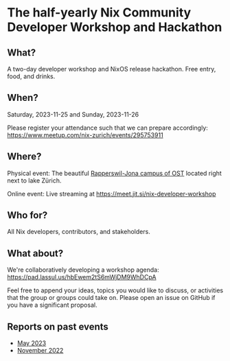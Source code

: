 # The half-yearly Nix Community Developer Workshop and Hackathon

## What?

A two-day developer workshop and NixOS release hackathon.
Free entry, food, and drinks.

## When?

Saturday, 2023-11-25 and Sunday, 2023-11-26

Please register your attendance such that we can prepare accordingly: https://www.meetup.com/nix-zurich/events/295753911

## Where?

Physical event: The beautiful [Rapperswil-Jona campus of OST](https://www.openstreetmap.org/way/34754484#map=19/47.22311/8.81650) located right next to lake Zürich.

Online event: Live streaming at https://meet.jit.si/nix-developer-workshop

## Who for?

All Nix developers, contributors, and stakeholders.

## What about?

We're collaboratively developing a workshop agenda: https://pad.lassul.us/hbEwem2tS6mWjDM9WhDCpA

Feel free to append your ideas, topics you would like to discuss, or activities that the group or groups could take on.
Please open an issue on GitHub if you have a significant proposal.

## Reports on past events

- [May 2023](https://discourse.nixos.org/t/zurich-23-05-zhf-hackathon-and-workshop-report/29093)
- [November 2022](https://discourse.nixos.org/t/2022-11-26-nix-nixpkgs-nixos-hackathon-in-zurich-rapperswil-jona/23402/11)
